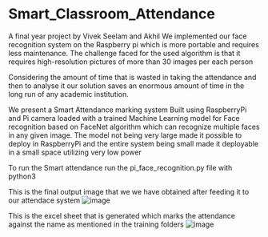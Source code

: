 # Smart_Classroom_Attendance
A final year project by Vivek Seelam and Akhil
We implemented our face recognition system on the Raspberry pi which is more portable and requires less maintenance. 
The challenge faced for the used algorithm is that it requires high-resolution pictures of more than 30 images per each person 

Considering the amount of time that is wasted in taking the attendance and then to analyse it our solution saves an enormous amount of time in the long run of 
any academic institution. 

We present a Smart Attendance marking system Built using RaspberryPi and Pi camera loaded with a trained Machine Learning model for Face recognition based on FaceNet algorithm 
which can recognize multiple faces in any given image.
The model not being very large made it possible to deploy in RaspberryPi and the entire system being small made it deployable in a small space utilizing very low power


To run the Smart attendance run the pi_face_recognition.py file with python3


This is the final output image that we we have obtained after feeding it to our attendace system
![image](https://user-images.githubusercontent.com/89343614/148693483-11316dc7-226f-4d7c-93b0-82d9bf6a6ae9.png)

This is the excel sheet that is generated which marks the attendance against the name as mentioned in the training folders
![image](https://user-images.githubusercontent.com/89343614/148693527-e276f7d6-e14d-45ab-b51b-56a3807b96cd.png)

